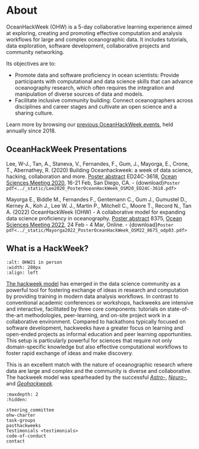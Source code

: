 # About

OceanHackWeek (OHW) is a 5-day collaborative learning experience aimed at exploring,
creating and promoting effective computation and analysis workflows for
large and complex oceanographic data. It includes tutorials, data exploration, software development, collaborative projects and community networking.

Its objectives are to:

- Promote data and software proficiency in ocean scientists: Provide participants with computational and data science skills that can advance oceanography research, which often requires the integration and manipulation of diverse sources of data and models.
- Facilitate inclusive community building: Connect oceanographers across disciplines and career stages and cultivate an open science and a sharing culture.

Learn more by browsing our [previous OceanHackWeek events](pasthackweeks), held annually since 2018. 

## OceanHackWeek Presentations

Lee, W-J., Tan, A., Staneva, V., Fernandes, F., Gum, J., Mayorga, E., Crone, T., Abernathey, R. (2020) Building Oceanhackweek: a week of data science, hacking, collaboration and more. 
[Poster abstract](https://agu.confex.com/agu/osm20/meetingapp.cgi/Paper/649702) ED24C-3618, [Ocean Sciences Meeting 2020](https://www.agu.org/Ocean-Sciences-Meeting), 16-21 Feb, San Diego, CA. - {download}`Poster pdf<../_static/Lee2020_PosterOceanHackWeek_OSM20_ED24C-3618.pdf>`

Mayorga E., Biddle M., Fernandes F., Gentemann C., Gum J., Gumustel D., Kerney A., Koh J., Lee W. J., Martin P., Mitchell C., Moore T., Record N., Tan A. (2022) OceanHackWeek (OHW) - A collaborative model for expanding data science proficiency in oceanography. 
[Poster abstract](https://osm2022.secure-platform.com/a/gallery/rounds/3/details/8367) 8375, [Ocean Sciences Meeting 2022](https://www.aslo.org/osm2022/), 24 Feb - 4 Mar, Online. - {download}`Poster pdf<../_static/Mayorga2022_PosterOceanHackWeek_OSM22_8675_odp03.pdf>`

## What is a HackWeek?

```{image} ../assets/images/ohw_hacking/ohw21-PXL_20210803_151753297-small.jpg
:alt: OHW21 in person
:width: 280px
:align: left
```

[The hackweek model](https://doi.org/10.1073/pnas.1717196115) has emerged in the data
science community as a powerful tool for fostering exchange of ideas in research
and computation by providing training in modern data analysis workflows.
In contrast to conventional academic conferences or workshops, hackweeks are intensive
and interactive, facilitated by three core components: tutorials on state-of-the-art
methodologies, peer-learning, and on-site project work in a collaborative environment.
Compared to hackathons typically focused on software development, hackweeks have a greater 
focus on learning and open-ended projects as informal education and peer learning opportunities.
This setup is particularly powerful for sciences that require not only domain-specific
knowledge but also effective computational workflows to foster rapid exchange of ideas
and make discovery.

This is an excellent match with the nature of oceanographic research
where data are large and complex and the community is diverse and collaborative.
The hackweek model was spearheaded by the successful [*Astro-*](http://astrohackweek.org),
[*Neuro-*](https://neurohackweek.github.io), and [*Geohackweek*](https://geohackweek.github.io).


```{toctree}
:maxdepth: 2
:hidden:

steering_committee
ohw-charter
task-groups
pasthackweeks
Testimonials <testimonials>
code-of-conduct
contact
```
